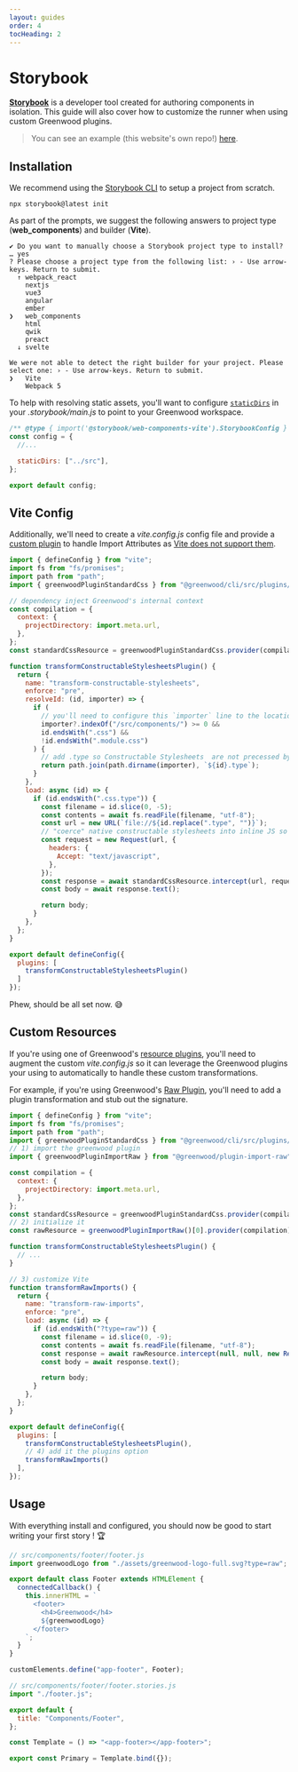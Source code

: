 ```yaml
---
layout: guides
order: 4
tocHeading: 2
---
```


# Storybook

[**Storybook**](https://storybook.js.org/) is a developer tool created for authoring components in isolation.  This guide will also cover how to customize the runner when using custom Greenwood plugins.

> You can see an example (this website's own repo!) [here](https://github.com/ProjectEvergreen/www.greenwoodjs.dev).

## Installation

We recommend using the [Storybook CLI](https://storybook.js.org/docs/get-started/instal) to setup a project from scratch.

```shell
npx storybook@latest init
```

As part of the prompts, we suggest the following answers to project type (**web_components**) and builder (**Vite**).

```shell
✔ Do you want to manually choose a Storybook project type to install? … yes
? Please choose a project type from the following list: › - Use arrow-keys. Return to submit.
  ↑ webpack_react
    nextjs
    vue3
    angular
    ember
❯   web_components
    html
    qwik
    preact
  ↓ svelte

We were not able to detect the right builder for your project. Please select one: › - Use arrow-keys. Return to submit.
❯   Vite
    Webpack 5
```

To help with resolving static assets, you'll want to configure [`staticDirs`](https://storybook.js.org/docs/api/main-config/main-config-static-dirs) in your _.storybook/main.js_ to point to your Greenwood workspace.

```js
/** @type { import('@storybook/web-components-vite').StorybookConfig } */
const config = {
  //...

  staticDirs: ["../src"],
};

export default config;
```

## Vite Config

Additionally, we'll need to create a _vite.config.js_ config file and provide a [custom plugin](https://vitejs.dev/guide/api-plugin) to handle Import Attributes as [Vite does not support them](https://github.com/vitejs/vite/issues/14674).

```js
import { defineConfig } from "vite";
import fs from "fs/promises";
import path from "path";
import { greenwoodPluginStandardCss } from "@greenwood/cli/src/plugins/resource/plugin-standard-css.js";

// dependency inject Greenwood's internal context
const compilation = {
  context: {
    projectDirectory: import.meta.url,
  },
};
const standardCssResource = greenwoodPluginStandardCss.provider(compilation);

function transformConstructableStylesheetsPlugin() {
  return {
    name: "transform-constructable-stylesheets",
    enforce: "pre",
    resolveId: (id, importer) => {
      if (
        // you'll need to configure this `importer` line to the location of your own components
        importer?.indexOf("/src/components/") >= 0 &&
        id.endsWith(".css") &&
        !id.endsWith(".module.css")
      ) {
        // add .type so Constructable Stylesheets  are not precessed by Vite's default pipeline
        return path.join(path.dirname(importer), `${id}.type`);
      }
    },
    load: async (id) => {
      if (id.endsWith(".css.type")) {
        const filename = id.slice(0, -5);
        const contents = await fs.readFile(filename, "utf-8");
        const url = new URL(`file://${id.replace(".type", "")}`);
        // "coerce" native constructable stylesheets into inline JS so Vite / Rollup do not complain
        const request = new Request(url, {
          headers: {
            Accept: "text/javascript",
          },
        });
        const response = await standardCssResource.intercept(url, request, new Response(contents));
        const body = await response.text();

        return body;
      }
    },
  };
}

export default defineConfig({
  plugins: [
    transformConstructableStylesheetsPlugin()
  ]
});
```

Phew, should be all set now.  😅

## Custom Resources

If you're using one of Greenwood's [resource plugins](/docs/plugins/), you'll need to augment the custom _vite.config.js_ so it can leverage the Greenwood plugins your using to automatically to handle these custom transformations.

For example, if you're using Greenwood's [Raw Plugin](https://github.com/ProjectEvergreen/greenwood/tree/master/packages/plugin-import-raw), you'll need to add a plugin transformation and stub out the signature.

```js
import { defineConfig } from "vite";
import fs from "fs/promises";
import path from "path";
import { greenwoodPluginStandardCss } from "@greenwood/cli/src/plugins/resource/plugin-standard-css.js";
// 1) import the greenwood plugin
import { greenwoodPluginImportRaw } from "@greenwood/plugin-import-raw";

const compilation = {
  context: {
    projectDirectory: import.meta.url,
  },
};
const standardCssResource = greenwoodPluginStandardCss.provider(compilation);
// 2) initialize it
const rawResource = greenwoodPluginImportRaw()[0].provider(compilation);

function transformConstructableStylesheetsPlugin() {
  // ...
}

// 3) customize Vite
function transformRawImports() {
  return {
    name: "transform-raw-imports",
    enforce: "pre",
    load: async (id) => {
      if (id.endsWith("?type=raw")) {
        const filename = id.slice(0, -9);
        const contents = await fs.readFile(filename, "utf-8");
        const response = await rawResource.intercept(null, null, new Response(contents));
        const body = await response.text();

        return body;
      }
    },
  };
}

export default defineConfig({
  plugins: [
    transformConstructableStylesheetsPlugin(),
    // 4) add it the plugins option
    transformRawImports()
  ],
});
```

## Usage

With everything install and configured, you should now be good to start writing your first story ! 🏆

```js
// src/components/footer/footer.js
import greenwoodLogo from "./assets/greenwood-logo-full.svg?type=raw";

export default class Footer extends HTMLElement {
  connectedCallback() {
    this.innerHTML = `
      <footer>
        <h4>Greenwood</h4>
        ${greenwoodLogo}
      </footer>
    `;
  }
}

customElements.define("app-footer", Footer);
```

```js
// src/components/footer/footer.stories.js
import "./footer.js";

export default {
  title: "Components/Footer",
};

const Template = () => "<app-footer></app-footer>";

export const Primary = Template.bind({});
```